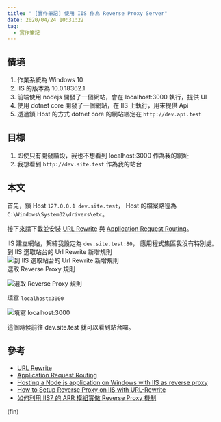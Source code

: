 ```yaml
---
title: " [實作筆記] 使用 IIS 作為 Reverse Proxy Server"
date: 2020/04/24 10:31:22
tag:
  - 實作筆記
---
```


## 情境

1. 作業系統為 Windows 10
2. IIS 的版本為 10.0.18362.1
3. 前端使用 nodejs 開發了一個網站，會在 localhost:3000 執行，提供 UI
4. 使用 dotnet core 開發了一個網站，在 IIS 上執行，用來提供 Api
5. 透過鎖 Host 的方式 dotnet core 的網站綁定在 `http://dev.api.test`

## 目標

1. 即使只有開發階段，我也不想看到 localhost:3000 作為我的網址
2. 我想看到 `http://dev.site.test` 作為我的站台

## 本文

首先，鎖 Host `127.0.0.1 dev.site.test`，
Host 的檔案路徑為 `C:\Windows\System32\drivers\etc`。

接下來請下載並安裝 [URL Rewrite](https://www.iis.net/downloads/microsoft/url-rewrite) 與 [Application Request Routing](https://www.iis.net/downloads/microsoft/application-request-routing)。

IIS 建立網站，繫結我設定為 `dev.site.test:80`，
應用程式集區我沒有特別處。
到 IIS 選取站台的 Url Rewrite 新增規則  
![到 IIS 選取站台的 Url Rewrite 新增規則](/images/2020/4/iis_reverse_proxy_01.jpg)  
選取 Reverse Proxy 規則

![選取 Reverse Proxy 規則](/images/2020/4/iis_reverse_proxy_02.jpg)

填寫 `localhost:3000`

![填寫 `localhost:3000`](/images/2020/4/iis_reverse_proxy_03.jpg)

這個時候前往 dev.site.test 就可以看到站台囉。

## 參考

- [URL Rewrite](https://www.iis.net/downloads/microsoft/url-rewrite)
- [Application Request Routing](https://www.iis.net/downloads/microsoft/application-request-routing)
- [Hosting a Node.js application on Windows with IIS as reverse proxy](https://dev.to/petereysermans/hosting-a-node-js-application-on-windows-with-iis-as-reverse-proxy-397b)
- [How to Setup Reverse Proxy on IIS with URL-Rewrite](https://tecadmin.net/set-up-reverse-proxy-using-iis/)
- [如何利用 IIS7 的 ARR 模組實做 Reverse Proxy 機制](https://blog.miniasp.com/post/2009/04/13/Using-ARR-to-implement-Reverse-Proxy)

(fin)
